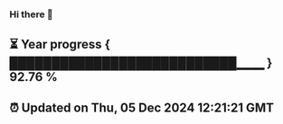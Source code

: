 ### Hi there 👋
⏳ Year progress { ███████████████████████████▁▁▁ } 92.76 %
---
⏰ Updated on Thu, 05 Dec 2024 12:21:21 GMT
---

